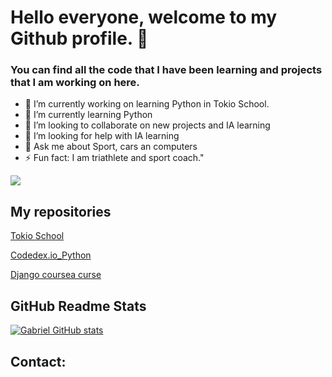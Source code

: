 # Hello everyone, welcome to my Github profile. 👋

### You can find all the code that I have been learning and projects that I am working on here.

- 🔭 I’m currently working on learning Python in Tokio School.
- 🌱 I’m currently learning Python
- 👯 I’m looking to collaborate on new projects and IA learning
- 🤔 I’m looking for help with IA learning
- 💬 Ask me about Sport, cars an computers
- ⚡ Fun fact: I am triathlete and sport coach."

![](https://blogthinkbig.com/wp-content/uploads/sites/4/2022/11/MicrosoftTeams-image-9.jpg)

## My repositories

[Tokio School](https://github.com/wannabetri/Tokio_School_Ejercicios)

[Codedex.io_Python](https://github.com/wannabetri/Codedex.io_Python)

[Django coursea curse](https://github.com/wannabetri/django_projects)

## GitHub Readme Stats

[![Gabriel GitHub stats](https://github-readme-stats.vercel.app/api?username=wannabetri)](https://github.com/wannabetri/github-readme-stats)

## Contact:
